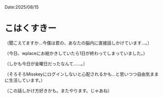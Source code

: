 Date:2025/08/15
# こはくすきー

（聞こえてますか…今僕は君の、あなたの脳内に直接話しかけています…。）

（今日、wplaceにお絵かきしていたら1日が終わってしまっていました。）

（しかも今日が金曜日だったなんて……。）

（そろそろMisskeyにログインしないと心配されるかも…と思いつつ自由気ままに生活しています。）

（この話しかけ方好きかも。またやります。じゃあね）
